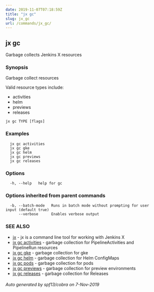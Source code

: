 ```yaml
---
date: 2019-11-07T07:18:59Z
title: "jx gc"
slug: jx_gc
url: /commands/jx_gc/
---
```

## jx gc

Garbage collects Jenkins X resources

### Synopsis

Garbage collect resources
  
  Valid resource types include:
  
  * activities  
  * helm  
  * previews  
  * releases

```
jx gc TYPE [flags]
```

### Examples

```
  jx gc activities
  jx gc gke
  jx gc helm
  jx gc previews
  jx gc releases
```

### Options

```
  -h, --help   help for gc
```

### Options inherited from parent commands

```
  -b, --batch-mode   Runs in batch mode without prompting for user input (default true)
      --verbose      Enables verbose output
```

### SEE ALSO

* [jx](/commands/jx/)	 - jx is a command line tool for working with Jenkins X
* [jx gc activities](/commands/jx_gc_activities/)	 - garbage collection for PipelineActivities and PipelineRun resources
* [jx gc gke](/commands/jx_gc_gke/)	 - garbage collection for gke
* [jx gc helm](/commands/jx_gc_helm/)	 - garbage collection for Helm ConfigMaps
* [jx gc pods](/commands/jx_gc_pods/)	 - garbage collection for pods
* [jx gc previews](/commands/jx_gc_previews/)	 - garbage collection for preview environments
* [jx gc releases](/commands/jx_gc_releases/)	 - garbage collection for Releases

###### Auto generated by spf13/cobra on 7-Nov-2019
